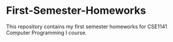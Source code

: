 # First-Semester-Homeworks
This repository contains my first semester homeworks for CSE1141 Computer Programming I course.
